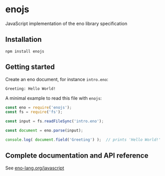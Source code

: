 # enojs

JavaScript implementation of the eno library specification

## Installation

```
npm install enojs
```

## Getting started

Create an eno document, for instance `intro.eno`:

```eno
Greeting: Hello World!
```

A minimal example to read this file with `enojs`:

```js
const eno = require('enojs');
const fs = require('fs');

const input = fs.readFileSync('intro.eno');

const document = eno.parse(input);

console.log( document.field('Greeting') );  // prints 'Hello World!'
```
## Complete documentation and API reference

See [eno-lang.org/javascript](https://eno-lang.org/javascript/)
